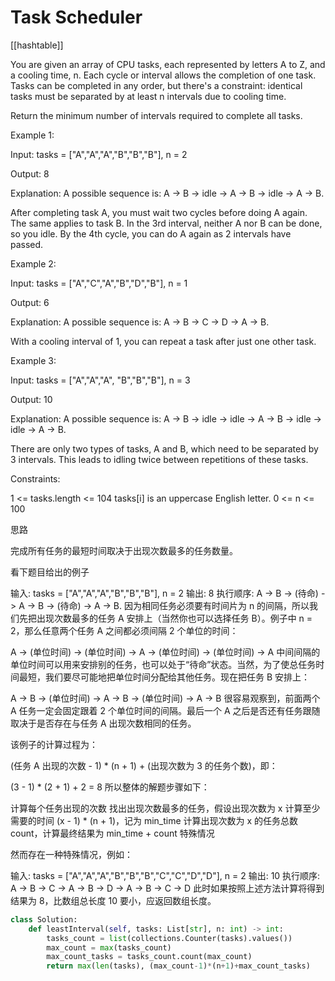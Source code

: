 # Task Scheduler

[[hashtable]]

You are given an array of CPU tasks, each represented by letters A to Z, and a cooling time, n. Each cycle or interval allows the completion of one task. Tasks can be completed in any order, but there's a constraint: identical tasks must be separated by at least n intervals due to cooling time.

​Return the minimum number of intervals required to complete all tasks.

Example 1:

Input: tasks = ["A","A","A","B","B","B"], n = 2

Output: 8

Explanation: A possible sequence is: A -> B -> idle -> A -> B -> idle -> A -> B.

After completing task A, you must wait two cycles before doing A again. The same applies to task B. In the 3rd interval, neither A nor B can be done, so you idle. By the 4th cycle, you can do A again as 2 intervals have passed.

Example 2:

Input: tasks = ["A","C","A","B","D","B"], n = 1

Output: 6

Explanation: A possible sequence is: A -> B -> C -> D -> A -> B.

With a cooling interval of 1, you can repeat a task after just one other task.

Example 3:

Input: tasks = ["A","A","A", "B","B","B"], n = 3

Output: 10

Explanation: A possible sequence is: A -> B -> idle -> idle -> A -> B -> idle -> idle -> A -> B.

There are only two types of tasks, A and B, which need to be separated by 3 intervals. This leads to idling twice between repetitions of these tasks.

Constraints:

1 <= tasks.length <= 104
tasks[i] is an uppercase English letter.
0 <= n <= 100

思路

完成所有任务的最短时间取决于出现次数最多的任务数量。

看下题目给出的例子

输入: tasks = ["A","A","A","B","B","B"], n = 2
输出: 8
执行顺序: A -> B -> (待命) -> A -> B -> (待命) -> A -> B.
因为相同任务必须要有时间片为 n 的间隔，所以我们先把出现次数最多的任务 A 安排上（当然你也可以选择任务 B）。例子中 n = 2，那么任意两个任务 A 之间都必须间隔 2 个单位的时间：

A -> (单位时间) -> (单位时间) -> A -> (单位时间) -> (单位时间) -> A
中间间隔的单位时间可以用来安排别的任务，也可以处于“待命”状态。当然，为了使总任务时间最短，我们要尽可能地把单位时间分配给其他任务。现在把任务 B 安排上：

A -> B -> (单位时间) -> A -> B -> (单位时间) -> A -> B
很容易观察到，前面两个 A 任务一定会固定跟着 2 个单位时间的间隔。最后一个 A 之后是否还有任务跟随取决于是否存在与任务 A 出现次数相同的任务。

该例子的计算过程为：

(任务 A 出现的次数 - 1) * (n + 1) + (出现次数为 3 的任务个数)，即：

(3 - 1) * (2 + 1) + 2 = 8
所以整体的解题步骤如下：

计算每个任务出现的次数
找出出现次数最多的任务，假设出现次数为 x
计算至少需要的时间 (x - 1) * (n + 1)，记为 min_time
计算出现次数为 x 的任务总数 count，计算最终结果为 min_time + count
特殊情况

然而存在一种特殊情况，例如：

输入: tasks = ["A","A","A","B","B","B","C","C","D","D"], n = 2
输出: 10
执行顺序: A -> B -> C -> A -> B -> D -> A -> B -> C -> D
此时如果按照上述方法计算将得到结果为 8，比数组总长度 10 要小，应返回数组长度。


```python
class Solution:
    def leastInterval(self, tasks: List[str], n: int) -> int:
        tasks_count = list(collections.Counter(tasks).values())
        max_count = max(tasks_count)
        max_count_tasks = tasks_count.count(max_count)
        return max(len(tasks), (max_count-1)*(n+1)+max_count_tasks)
```
